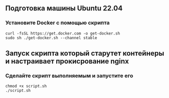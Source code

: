 ## Подготовка машины Ubuntu 22.04

###  Установите Docker с помощью скрипта
```
curl -fsSL https://get.docker.com -o get-docker.sh
sudo sh ./get-docker.sh --channel stable
```



## Запуск скрипта который старутет контейнеры и настраивает прокисрование nginx 

###  Сделайте скрипт выполняемым и запустите его
```
chmod +x script.sh
./script.sh
```

